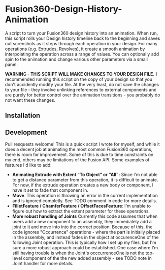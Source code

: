 # Fusion360-Design-History-Animation
A script to turn your Fusion360 design history into an animation.  When run, this script rolls your Design history timeline back to the beginning and saves out screnshots as it steps through each operation in your design.  For many operations (e.g. Extrudes, Revolves), it create a smooth animation by interpolating the operation across a range of values.  You can optionally add spin to the animation and change various other parameters via a small panel:



**WARNING - THIS SCRIPT WILL MAKE CHANGES TO YOUR DESIGN FILE.**  I recommended running this script on the copy of your design so that you don't accidently modify your file.  At the very least, do not save the changes to your file - they involve unlinking references to external components and are purely for better control over the animation transitions - you probably do not want these changes.

## Installation

## Development

Pull resquests welcome!  This is a quick script I wrote for myself, and while it does a decent job at animating the most common Fusion360 operations, there is room for improvement.  Some of this is due to time constraints on my end, others may be limitations of the Fusion API.  Some examples of features I'd like to add:

- **Animating Extrude with Extent "To Object" or "All"**: Since I'm not able to get a distance parameter from this operation, it is difficult to animate.  For now, if the extrude operation creates a new body or component, I have it set to fade that component in.
- **Move**: This operation is throwing an error in the current implementation and is ignored completly.  See TODO comment in code for more details.
- **FilletFeature / ChamferFeature / OffsetFacesFeature**: I'm unable to figure out how to extract the extent parameter for these operations.
- **More robust handling of Joints** Currently this code assumes that when users add a new component to an assembly, they immediately add a joint to it and move into into the correct position.  Because of this, the code ignores "Occurrence" operations - where the part is initially placed in the assembly, and instead fades in the object at occurenceOne of the following Joint operation.  This is typically how I set up my files, but I'm sure a more robust approach could be established.  One case where I'm still having trouble is when the Joint's occcurrenceOne is not the top-level component of the the new added assembly - see TODO note in Joint handler for more details.
